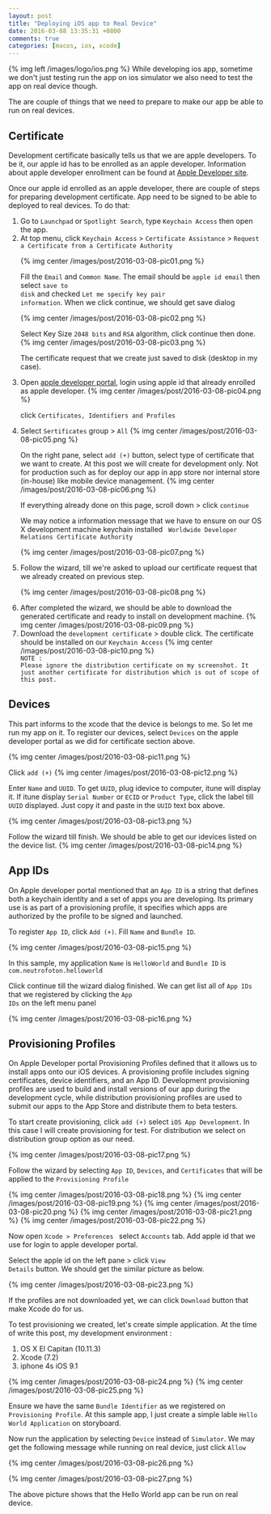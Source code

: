 ```yaml
---
layout: post
title: "Deploying iOS app to Real Device"
date: 2016-03-08 13:35:31 +0800
comments: true
categories: [macos, ios, xcode]
---
```


{% img left /images/logo/ios.png %}
While developing ios app, sometime we don't just testing run the app on ios simulator we also need to test the app on real device though.
<p/>
The are couple of things that we need to prepare to make our app be able to run on real devices.


<h2>Certificate</h2>
Development certificate basically tells us that we are apple developers. To be it, our apple id has to be enrolled as an apple developer. Information about apple developer enrollment can be found at <a href="https://developer.apple.com/programs/enroll/">Apple Developer site</a>.

Once our apple id enrolled as an apple developer, there are couple of steps for preparing development certificate. App need to be signed to be able to deployed to real devices. To do that:

<ol type="1">

<li>Go to <code>Launchpad</code> or <code>Spotlight Search</code>, type <code>Keychain Access</code> then open the app.
</li>

<li>At top menu, click <code>Keychain Access</code> > <code>Certificate Assistance</code> > <code>Request a Certificate from a Certificate Authority</code>

{% img center /images/post/2016-03-08-pic01.png %}

Fill the <code>Email</code> and <code>Common Name</code>. The email should be <code>apple id email</code> then select <code>save to disk</code> and checked <code>Let me specify key pair information</code>. When we click continue, we should get save dialog

{% img center /images/post/2016-03-08-pic02.png %}

Select Key Size <code>2048 bits</code> and <code>RSA</code> algorithm, click continue then done.
{% img center /images/post/2016-03-08-pic03.png %}

The certificate request that we create just saved to disk (desktop in my case).

</li>

<li>
Open <a href="https://developer.apple.com/membercenter/index.action">apple developer portal</a>, login using apple id that already enrolled as apple developer.
{% img center /images/post/2016-03-08-pic04.png %}

click <code>Certificates, Identifiers and Profiles</code>

</li>
<li>
Select <code>Sertificates</code> group > <code>All</code>
{% img center /images/post/2016-03-08-pic05.png %}

On the right pane, select <code>add (+)</code> button, select type of certificate that we want to create. At this post we will create for development only. Not for production such as for deploy our app in app store nor internal store (in-house) like mobile device management.
{% img center /images/post/2016-03-08-pic06.png %}

If everything already done on this page, scroll down > click <code>continue</code>

We may notice a information message that we have to ensure on our OS X development machine keychain installed <code>
Worldwide Developer Relations Certificate Authority</code>

{% img center /images/post/2016-03-08-pic07.png %}

</li>
<li>
Follow the wizard, till we're asked to upload our certificate request that we already created on previous step.

{% img center /images/post/2016-03-08-pic08.png %}

</li>
<li>
After completed the wizard, we should be able to download the generated certificate and ready to install on development machine.
{% img center /images/post/2016-03-08-pic09.png %}

</li>
<li>
Download the <code>development certificate</code> > double click. The certificate should be installed on our <code>Keychain Access</code>
{% img center /images/post/2016-03-08-pic10.png %}

<code>
NOTE :
Please ignore the distribution certificate on my screenshot. It just another certificate for distribution which is out of scope of this post.
</code>
</li>
</ol>


<h2>Devices</h2>
This part informs to the xcode that the device is belongs to me. So let me run my app on it. To register our devices, select <code>Devices</code> on the apple developer portal as we did for certificate section above.

{% img center /images/post/2016-03-08-pic11.png %}

Click <code>add (+)</code>
{% img center /images/post/2016-03-08-pic12.png %}

Enter <code>Name</code> and <code>UUID</code>. To get <code>UUID</code>, plug idevice to computer, itune will display it. If itune display <code>Serial Number</code> or <code>ECID</code> or <code>Product Type</code>,  click the label till <code>UUID</code> displayed. Just copy it and paste in the <code>UUID</code> text box above.

{% img center /images/post/2016-03-08-pic13.png %}

Follow the wizard till finish. We should be able to get our idevices listed on the device list.
{% img center /images/post/2016-03-08-pic14.png %}


<h2>App IDs</h2>
On Apple developer portal mentioned that an <code>App ID</code> is a string that defines both a keychain identity and a set of apps you are developing. Its primary use is as part of a provisioning profile, it specifies which apps are authorized by the profile to be signed and launched.

To register <code>App ID</code>, click <code>Add (+)</code>. Fill <code>Name</code> and <code>Bundle ID</code>.

{% img center /images/post/2016-03-08-pic15.png %}

In this sample, my application <code>Name</code> is <code>HelloWorld</code> and <code>Bundle ID</code> is <code>com.neutrofoton.helloworld</code>

Click continue till the wizard dialog finished.
We can get list all of <code>App IDs</code> that we registered by clicking  the <code>App IDs</code> on the left menu panel

{% img center /images/post/2016-03-08-pic16.png %}

<h2>Provisioning Profiles</h2>
On Apple Developer portal Provisioning Profiles defined that it allows us to install apps onto our iOS devices. A provisioning profile includes signing certificates, device identifiers, and an App ID. Development provisioning profiles are used to build and install versions of our app during the development cycle, while distribution provisioning profiles are used to submit our apps to the App Store and distribute them to beta testers.

To start create provisioning, click <code>add (+)</code> select <code>iOS App Development</code>. In this case I will create provisioning for test. For distribution we select on distribution group option as our need.

{% img center /images/post/2016-03-08-pic17.png %}

Follow the wizard by selecting <code>App ID</code>, <code>Devices</code>, and <code>Certificates</code> that will be applied to the <code>Provisioning Profile</code>

{% img center /images/post/2016-03-08-pic18.png %}
{% img center /images/post/2016-03-08-pic19.png %}
{% img center /images/post/2016-03-08-pic20.png %}
{% img center /images/post/2016-03-08-pic21.png %}
{% img center /images/post/2016-03-08-pic22.png %}

Now open <code>Xcode > Preferences </code> select <code>Accounts</code> tab. Add apple id that we use for login to apple developer portal.

Select the apple id on the left pane > click <code>View Details</code> button.
We should get the similar picture as below.

{% img center /images/post/2016-03-08-pic23.png %}

If the profiles are not downloaded yet, we can click <code>Download</code> button that make Xcode do for us.


To test provisioning we created, let's create simple application. At the time of write this post, my development environment :
<ol type="1">
<li> OS X El Capitan (10.11.3)</li>
<li>Xcode (7.2)</li>
<li>iphone 4s iOS 9.1</li>
</ol>

{% img center /images/post/2016-03-08-pic24.png %}
{% img center /images/post/2016-03-08-pic25.png %}

Ensure we have the same <code>Bundle Identifier</code> as we registered on <code>Provisioning Profile</code>. At this sample app, I just create a simple lable <code>Hello World Application</code> on storyboard.

Now run the application by selecting <code>Device</code> instead of <code>Simulator</code>. We may get the following message while running on real device, just click <code>Allow</code>

{% img center /images/post/2016-03-08-pic26.png %}

{% img center /images/post/2016-03-08-pic27.png %}

The above picture shows that the Hello World app can be run on real device.
